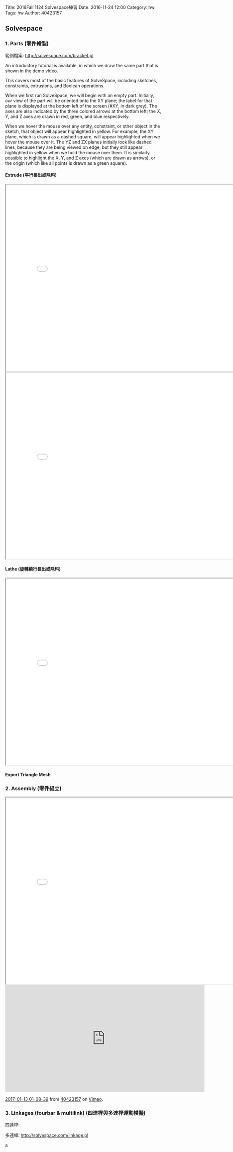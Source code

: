 Title: 2016Fall  1124 Solvespace練習
Date: 2016-11-24 12:00
Category: hw
Tags: hw
Author: 40423157



<!-- PELICAN_END_SUMMARY -->

## Solvespace

### 1. Parts (零件繪製)
<p>範例檔案: <a href="http://solvespace.com/bracket.pl">http://solvespace.com/bracket.pl</a></p>
<p>An introductory tutorial is available, in which we draw the same part that is shown in the demo video.</p> 
<p>This covers most of the basic features of SolveSpace, including sketches, constraints, extrusions, and Boolean operations.</p>
<p>When we first run SolveSpace, we will begin with an empty part. Initially, our view of the part will be oriented onto the XY plane; the label for that plane is displayed at the bottom left of the screen (#XY, in dark grey). The axes are also indicated by the three colored arrows at the bottom left; the X, Y, and Z axes are drawn in red, green, and blue respectively.</p>
<p>When we hover the mouse over any entity, constraint, or other object in the sketch, that object will appear highlighted in yellow. For example, the XY plane, which is drawn as a dashed square, will appear highlighted when we hover the mouse over it. The YZ and ZX planes initially look like dashed lines, because they are being viewed on edge; but they still appear highlighted in yellow when we hold the mouse over them. It is similarly possible to highlight the X, Y, and Z axes (which are drawn as arrows), or the origin (which like all points is drawn as a green square).</p>

#### Extrude (平行長出或除料)

<iframe src="./../data/方塊.html" width="800"height="600"></iframe>

<iframe src="./../data/方塊挖洞.html" width="800"height="600"></iframe>


#### Lathe (旋轉繞行長出或除料)

<iframe src="./../data/40423157.html" width="800"height="600"></iframe>

#### Export Triangle Mesh


### 2. Assembly (零件組立)

<iframe src="./../data/BOX.html" width="800"height="600"></iframe>

<iframe src="https://player.vimeo.com/video/199189827" width="640" height="345" frameborder="0" webkitallowfullscreen mozallowfullscreen allowfullscreen></iframe>
<p><a href="https://vimeo.com/199189827">2017-01-13 01-08-39</a> from <a href="https://vimeo.com/user57496043">40423157</a> on <a href="https://vimeo.com">Vimeo</a>.</p>

### 3. Linkages (fourbar &amp; multilink) (四連桿與多連桿運動模擬)
<p>四連桿:</p>
<p>多連桿:  <a href="http://solvespace.com/linkage.pl">http://solvespace.com/linkage.pl</a></p>a 

